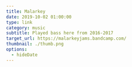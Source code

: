 ```yaml
---
title: Malarkey
date: 2019-10-02 01:00:00
type: link
category: music
subtitle: Played bass here from 2016-2017
target_url: https://malarkeyjams.bandcamp.com/
thumbnail: ./thumb.png
options:
  - hideDate
---
```

